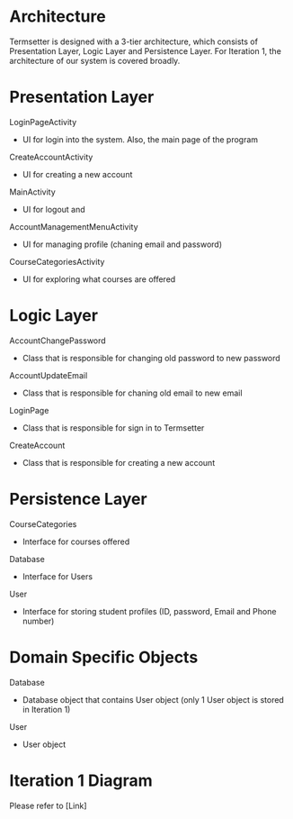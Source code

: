 # Architecture

Termsetter is designed with a 3-tier architecture, which consists of Presentation Layer, Logic Layer and Persistence Layer. For Iteration 1, the architecture of our system is covered broadly.

# Presentation Layer

LoginPageActivity
- UI for login into the system. Also, the main page of the program

CreateAccountActivity
- UI for creating a new account

MainActivity
- UI for logout and

AccountManagementMenuActivity
- UI for managing profile (chaning email and password)

CourseCategoriesActivity
- UI for exploring what courses are offered

# Logic Layer

AccountChangePassword
- Class that is responsible for changing old password to new password

AccountUpdateEmail
- Class that is responsible for chaning old email to new email

LoginPage
- Class that is responsible for sign in to Termsetter

CreateAccount
- Class that is responsible for creating a new account

# Persistence Layer

CourseCategories
- Interface for courses offered

Database
- Interface for Users

User
- Interface for storing student profiles (ID, password, Email and Phone number)


# Domain Specific Objects

Database
- Database object that contains User object (only 1 User object is stored in Iteration 1)

User
- User object

# Iteration 1 Diagram

Please refer to [Link]






